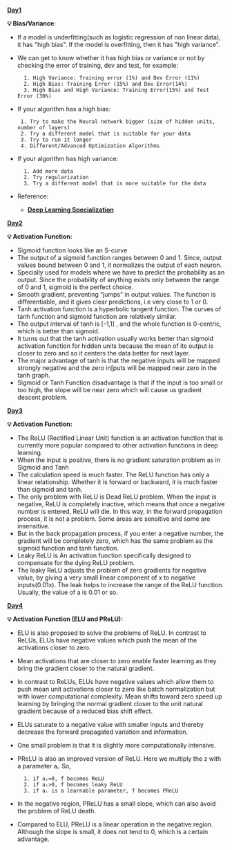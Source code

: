 [**Day1**](https://www.linkedin.com/posts/vikram--krishna_66daysofdata-datawithvikram-datascience-activity-6921713172592697344-xstF?utm_source=linkedin_share&utm_medium=member_desktop_web)

**💡 Bias/Variance**: 
- If a model is underfitting(such as logistic regression of non linear data), it has "high bias". If the model is overfitting, then it has "high variance".
- We can get to know whether it has high bias or variance or not by checking the error of training, dev and test, for example:
    
        1. High Variance: Training error (1%) and Dev Error (11%)
        2. High Bias: Training Error (15%) and Dev Error(14%)
        3. High Bias and High Variance: Training Error(15%) and Test Error (30%)

-  If your algorithm has a high bias:
    
        1. Try to make the Neural network bigger (size of hidden units, number of layers)
        2. Try a different model that is suitable for your data
        3. Try to run it longer
        4. Different/Advanced Optimization Algorithms
- If your algorithm has high variance:
  
        1. Add more data
        2. Try regularization
        3. Try a different model that is more suitable for the data
    
- Reference:
  - [**Deep Learning Specialization**](https://www.coursera.org/specializations/deep-learning)

[**Day2**](https://www.linkedin.com/posts/vikram--krishna_66daysofdata-datawithvikram-datascience-activity-6922068127300149248-0q96?utm_source=linkedin_share&utm_medium=member_desktop_web)

**💡 Activation Function:**

- Sigmoid function looks like an S-curve
- The output of a sigmoid function ranges between 0 and 1. Since, output values bound between 0 and 1, it normalizes the output of each neuron.
- Specially used for models where we have to predict the probability as an output. Since the probability of anything exists only between the range of 0 and 1, sigmoid is the perfect choice.
- Smooth gradient, preventing “jumps” in output values. The function is differentiable, and it gives clear predictions, i.e very close to 1 or 0.
- Tanh activation function is a hyperbolic tangent function. The curves of tanh function and sigmoid function are relatively similar.
- The output interval of tanh is [-1,1] , and the whole function is 0-centric, which is better than sigmoid.
- It turns out that the tanh activation usually works better than sigmoid activation function for hidden units because the mean of its output is closer to zero and so it centers the data better for next layer. 
- The major advantage of tanh is that the negative inputs will be mapped strongly negative and the zero in[puts will be mapped near zero in the tanh graph. 
- Sigmoid or Tanh Function disadvantage is that if the input is too small or too high, the slope will be near zero which will cause us gradient descent problem. 

[**Day3**](https://www.linkedin.com/posts/vikram--krishna_66daysofdata-datawithvikram-datascience-activity-6922417875035049984-99VU?utm_source=linkedin_share&utm_medium=member_desktop_web)

**💡 Activation Function:**

- The ReLU (Rectified Linear Unit) function is an activation function that is currently more popular compared to other activation functions in deep learning.
- When the input is positive, there is no gradient saturation problem as in Sigmoid and Tanh
- The calculation speed is much faster. The ReLU function has only a linear relationship. Whether it is forward or backward, it is much faster than sigmoid and tanh.
- The only problem with ReLU is Dead ReLU problem. When the input is negative, ReLU is completely inactive, which means that once a negative number is entered, ReLU will die. In this way, in the forward propagation process, it is not a problem. Some areas are sensitive and some are insensitive. 
- But in the back propagation process, if you enter a negative number, the gradient will be completely zero, which has the same problem as the sigmoid function and tanh function.
- Leaky ReLU is An activation function specifically designed to compensate for the dying ReLU problem.
- The leaky ReLU adjusts the problem of zero gradients for negative value, by giving a very small linear component of x to negative inputs(0.01x). The leak helps to increase the range of the ReLU function. Usually, the value of a is 0.01 or so.

[**Day4**](https://www.linkedin.com/posts/vikram--krishna_66daysofdata-datawithvikram-datascience-activity-6922786060552863744-8HUu?utm_source=linkedin_share&utm_medium=member_desktop_web)

**💡 Activation Function (ELU and PReLU):**

-  ELU is also proposed to solve the problems of ReLU. In contrast to ReLUs, ELUs have negative values which push the mean of the activations closer to zero. 
- Mean activations that are closer to zero enable faster learning as they bring the gradient closer to the natural gradient.
- In contrast to ReLUs, ELUs have negative values which allow them to push mean unit activations closer to zero like batch normalization but with lower computational complexity.  Mean shifts toward zero speed up learning by bringing the normal gradient closer to the unit natural gradient because of a reduced bias shift effect.
- ELUs saturate to a negative value with smaller inputs and thereby decrease the forward propagated variation and information.
- One small problem is that it is slightly more computationally intensive.
- PReLU is also an improved version of ReLU. Here we multiply the z with a parameter aᵢ. So, 

        1. if aᵢ=0, f becomes ReLU
        2. if aᵢ>0, f becomes leaky ReLU
        3. if aᵢ is a learnable parameter, f becomes PReLU

- In the negative region, PReLU has a small slope, which can also avoid the problem of ReLU death.
- Compared to ELU, PReLU is a linear operation in the negative region. Although the slope is small, it does not tend to 0, which is a certain advantage.
